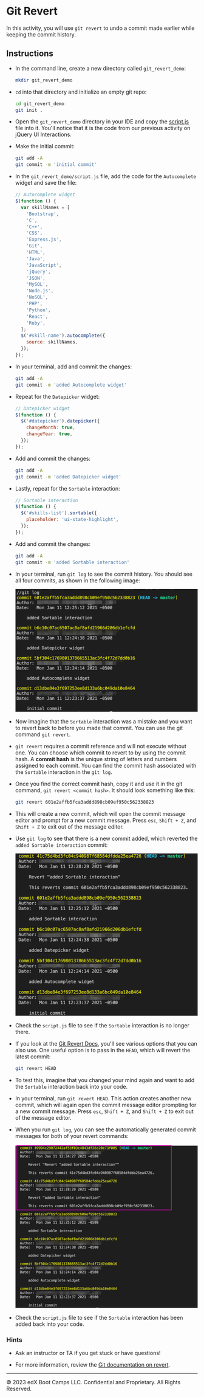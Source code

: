 # Git Revert

In this activity, you will use `git revert` to undo a commit made earlier while keeping the commit history.

## Instructions

* In the command line, create a new directory called `git_revert_demo`:

  ```bash
  mkdir git_revert_demo
  ```

* `cd` into that directory and initialize an empty git repo:

  ```bash
  cd git_revert_demo
  git init .
  ```

* Open the `git_revert_demo` directory in your IDE and copy the [script.js](./script.js) file into it. You'll notice that it is the code from our previous activity on jQuery UI Interactions.

* Make the initial commit:

  ```bash
  git add -A
  git commit -m 'initial commit'
  ```

* In the `git_revert_demo/script.js` file, add the code for the `Autocomplete` widget and save the file:

  ```js
  // Autocomplete widget
  $(function () {
    var skillNames = [
      'Bootstrap',
      'C',
      'C++',
      'CSS',
      'Express.js',
      'Git',
      'HTML',
      'Java',
      'JavaScript',
      'jQuery',
      'JSON',
      'MySQL',
      'Node.js',
      'NoSQL',
      'PHP',
      'Python',
      'React',
      'Ruby',
    ];
    $('#skill-name').autocomplete({
      source: skillNames,
    });
  });
  ```

* In your terminal, add and commit the changes:

  ```bash
  git add -A
  git commit -m 'added Autocomplete widget'
  ```

* Repeat for the `Datepicker` widget:

  ```js
  // Datepicker widget
  $(function () {
    $('#datepicker').datepicker({
      changeMonth: true,
      changeYear: true,
    });
  });
  ```

* Add and commit the changes:

  ```bash
  git add -A
  git commit -m 'added Datepicker widget'
  ```

* Lastly, repeat for the `Sortable` interaction:

  ```js
  // Sortable interaction
  $(function () {
    $('#skills-list').sortable({
      placeholder: 'ui-state-highlight',
    });
  });
  ```

* Add and commit the changes:

  ```bash
  git add -A
  git commit -m 'added Sortable interaction'
  ```

* In your terminal, run `git log` to see the commit history. You should see all four commits, as shown in the following image:

  ![The log shows all four commits.](Images/01-git-log.png)

* Now imagine that the `Sortable` interaction was a mistake and you want to revert back to before you made that commit. You can use the git command `git revert`.

* `git revert` requires a commit reference and will not execute without one. You can choose which commit to revert to by using the commit hash. A **commit hash** is the unique string of letters and numbers assigned to each commit. You can find the commit hash associated with the `Sortable` interaction in the `git log`.

* Once you find the correct commit hash, copy it and use it in the git command, `git revert <commit hash>`. It should look something like this:

  ```bash
  git revert 601e2affb5fca3addd898cb09ef950c562338823
  ```

* This will create a new commit, which will open the commit message editor and prompt for a new commit message. Press `esc`, `Shift + Z`, and `Shift + Z` to exit out of the message editor.

* Use `git log` to see that there is a new commit added, which reverted the `added Sortable interaction` commit:

  ![Git log after reverting sortable interaction commit](Images/02-git-revert-log.png)

* Check the `script.js` file to see if the `Sortable` interaction is no longer there.

* If you look at the [Git Revert Docs](https://git-scm.com/docs/git-revert#_options), you'll see various options that you can also use. One useful option is to pass in the `HEAD`, which will revert the latest commit:

  ```bash
  git revert HEAD
  ```

* To test this, imagine that you changed your mind again and want to add the `Sortable` interaction back into your code.

* In your terminal, run `git revert HEAD`. This action creates another new commit, which will again open the commit message editor prompting for a new commit message. Press `esc`, `Shift + Z`, and `Shift + Z` to exit out of the message editor.

* When you run `git log`, you can see the automatically generated commit messages for both of your revert commands:

  ![Git log after reverting to HEAD.](Images/03-git-revert-both-commits.png)

* Check the `script.js` file to see if the `Sortable` interaction has been added back into your code.

### Hints

* Ask an instructor or TA if you get stuck or have questions!

* For more information, review the [Git documentation on revert](https://git-scm.com/docs/git-revert).

---
© 2023 edX Boot Camps LLC. Confidential and Proprietary. All Rights Reserved.
